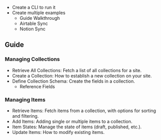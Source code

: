 - Create a CLI to run it
- Create multiple examples
  - Guide Walkthrough
  - Airtable Sync
  - Notion Sync


## Guide
### Managing Collections
- Retrieve All Collections: Fetch a list of all collections for a site.
- Create a Collection: How to establish a new collection on your site.
- Define Collection Schema: Create the fields in a collection.
  - Reference Fields
### Managing Items
- Retrieve Items: Fetch items from a collection, with options for sorting and filtering.
- Add Items: Adding single or multiple items to a collection.
- Item States: Manage the state of items (draft, published, etc.).
- Update Items: How to modify existing items.